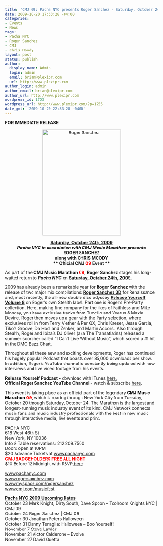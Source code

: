 ```yaml
---
title: 'CMJ 09: Pacha NYC presents Roger Sanchez - Saturday, October 24th'
date: 2009-10-20 17:33:28 -04:00
categories:
- Events
- News
tags:
- Pacha NYC
- Roger Sanchez
- CMJ
- Chris Moody
layout: post
status: publish
author:
  display_name: Admin
  login: admin
  email: brian@plexipr.com
  url: http://www.plexipr.com
author_login: admin
author_email: brian@plexipr.com
author_url: http://www.plexipr.com
wordpress_id: 1755
wordpress_url: http://www.plexipr.com/?p=1755
date_gmt: '2009-10-20 22:33:28 -0400'
---
```


<p><strong>FOR IMMEDIATE RELEASE </strong></p>
<p style="text-align: center;"><a href="http://www.pachanyc.com"><img class="size-full wp-image-1756 aligncenter" title="Roger Sanchez" src="http://www.plexipr.com/wp-content/uploads/2009/10/RogerSanchez_Oct24.jpg" alt="Roger Sanchez" width="259" height="350" /></a></p>
<p style="text-align: center;"><strong><span style="text-decoration: underline;">Saturday, October 24th, 2009</span><br />
<em>Pacha NYC in association with CMJ Music Marathon presents</em><br />
ROGER SANCHEZ<br />
along with CHRIS MOODY<br />
** Official CMJ <span style="color: #ff0000;">09</span> Event **</strong></p>
<p>As part of the <strong>CMJ Music Marathon <span style="color: #ff0000;">09</span></strong>, <strong>Roger Sanchez</strong> stages his long-waited return to <em><strong>Pacha NYC</strong></em> on <span style="text-decoration: underline;"><strong>Saturday, October 24th, 2009.</strong></span></p>
<p>2009 has already been a remarkable year for <strong>Roger Sanchez </strong>with the release of two major mix compilations: <span style="text-decoration: underline;"><strong>Roger Sanchez 3D</strong></span> for Renaissance and, most recently, the all-new double disc odyssey <span style="text-decoration: underline;"><strong>Release Yourself Volume 8</strong></span> on Roger’s own Stealth label. Part one is Roger’s Pre-Party collection. Here, making fine company for the likes of Faithless and Mike Monday, you have exclusive tracks from Tuccillo and Veerus &amp; Maxie Devine. Roger then moves up a gear with the Party selection, where exclusives roll in from Terry Viether &amp; Per QX, Chris Kaeser, Jesse Garcia, Tiko’s Groove, Da Hool and Zenker, and Martin Accorsi. Also through Stealth, Roger and Ibiza’s DJ Oliver (aka The Transatlatins) released a summer scorcher called “I Can’t Live Without Music”, which scored a #1 hit in the DMC Buzz Chart.</p>
<p>Throughout all these new and exciting developments, Roger has continued his hugely popular Podcast that boasts over 85,000 downloads per show.  In addition, Roger’s YouTube channel is constantly being updated with new interviews and live video footage from his events.</p>
<p><strong>Release Yourself Podcast -</strong> download with iTunes <a href="http://www.rogersanchez.com/official/index.php?option=com_content&amp;view=category&amp;layout=blog&amp;id=37&amp;Itemid=58">here.</a><strong><br />
Official Roger Sanchez YouTube Channel </strong>- watch &amp; subscribe <a href="http://www.youtube.com/rogersanchezmusic">here</a>.</p>
<p>This event is taking place as an official part of the legendary<strong><span style="color: #000000;"> CMJ Music Marathon <span style="color: #ff0000;">09</span></span></strong>, which is roaring through New York City from Tuesday, October 20 through Saturday, October 24. The Marathon is the largest and longest-running music industry event of its kind. CMJ Network connects music fans and music industry professionals with the best in new music through interactive media, live events and print.</p>
<p>PACHA NYC<br />
618 West 46th St<br />
New York, NY 10036<br />
Info &amp; Table reservations: 212.209.7500<br />
Doors open at 10PM<br />
$20 Advance Tickets at <a href="http://">www.pachanyc.com</a><br />
<span style="color: #ff0000;"><strong>CMJ BADGEHOLDERS FREE ALL NIGHT</strong></span><br />
$10 Before 12 Midnight with RSVP<a href="http://www.pachanyc.com/guestlist_102409.html"> here </a></p>
<p><a href="http://">www.pachanyc.com<br />
www.rogersanchez.com<br />
www.myspace.com/rogersanchez<br />
www.cmj.com/musicfest</a></p>
<p><span style="text-decoration: underline;"><strong>Pacha NYC 2009 Upcoming Dates </strong></span><br />
October 23 Mark Knight, Dirty South, Dave Spoon – Toolroom Knights NYC | CMJ 09<br />
October 24 Roger Sanchez | CMJ 09<br />
October 30 Jonathan Peters Halloween<br />
October 31 Danny Tenaglia: Halloween – Boo Yourself!<br />
November 7 Steve Lawler<br />
November 21 Victor Calderone – Evolve<br />
November 27 David Guetta</p>
